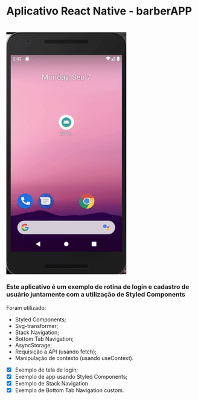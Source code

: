 # Aplicativo React Native - barberAPP

# <img align="center" width="318" height="640" src="./gif_projeto_barberapp.gif">

### Este aplicativo é um exemplo de rotina de login e cadastro de usuário juntamente com a utilização de Styled Components
   Foram utilizado:
   * Styled Components;
   * Svg-transformer;
   * Stack Navigation;
   * Bottom Tab Navigation;
   * AsyncStorage;
   * Requisição a API (usando fetch);
   * Manipulação de contexto (usando useContext).


- [x] Exemplo de tela de login;
- [x] Exemplo de app usando Styled Components;
- [x] Exemplo de Stack Navigation
- [x] Exemplo de Bottom Tab Navigation custom.

